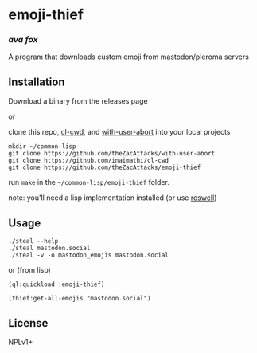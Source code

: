 # emoji-thief
### _ava fox_

A program that downloads custom emoji from mastodon/pleroma servers

## Installation

Download a binary from the releases page

or

clone this repo, [cl-cwd](https://github.com/inaimathi/cl-cwd), and [with-user-abort](https://github.com/theZacAttacks/with-user-abort) into your local projects

```
mkdir ~/common-lisp
git clone https://github.com/theZacAttacks/with-user-abort
git clone https://github.com/inaimathi/cl-cwd
git clone https://github.com/theZacAttacks/emoji-thief
```

run `make` in the `~/common-lisp/emoji-thief` folder.

note: you'll need a lisp implementation installed (or use [roswell](https://github.com/roswell/roswell))

## Usage

```
./steal --help
./steal mastodon.social
./steal -v -o mastodon_emojis mastodon.social
```

or (from lisp)

`(ql:quickload :emoji-thief)`

`(thief:get-all-emojis "mastodon.social")`

## License

NPLv1+

